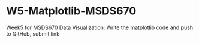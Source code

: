 # W5-Matplotlib-MSDS670
Week5 for MSDS670 Data Visualization: Write the matplotlib code and push to GitHub, submit link

